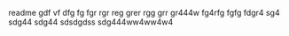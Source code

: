 readme
gdf
vf
dfg
fg
fgr
rgr
reg
grer
rgg
grr
gr444w
fg4rfg
fgfg
fdgr4
sg4
sdg44
sdg44
sdsdgdss
sdg444ww4ww4w4
